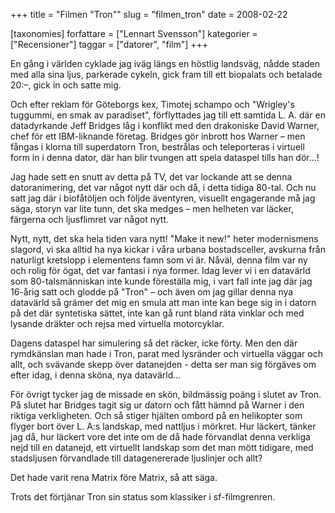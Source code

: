 +++
title = "Filmen \"Tron\""
slug = "filmen_tron"
date = 2008-02-22

[taxonomies]
forfattare = ["Lennart Svensson"]
kategorier = ["Recensioner"]
taggar = ["datorer", "film"]
+++

En gång i världen cyklade jag iväg längs en höstlig landsväg, nådde staden med alla sina ljus, parkerade cykeln, gick fram till ett biopalats och betalade 20:–, gick in och satte mig.

Och efter reklam för Göteborgs kex, Timotej schampo och "Wrigley's tuggummi, en smak av paradiset", förflyttades jag till ett samtida L. A. där en datadyrkande Jeff Bridges låg i konflikt med den drakoniske David Warner, chef för ett IBM-liknande företag. Bridges gör inbrott hos Warner – men fångas i klorna till superdatorn Tron, bestrålas och teleporteras i virtuell form in i denna dator, där han blir tvungen att spela dataspel tills han dör...!

Jag hade sett en snutt av detta på TV, det var lockande att se denna datoranimering, det var något nytt där och då, i detta tidiga 80-tal. Och nu satt jag där i biofåtöljen och följde äventyren, visuellt engagerande må jag säga, storyn var lite tunn, det ska medges – men helheten var läcker, färgerna och ljusflimret var något nytt.

Nytt, nytt, det ska hela tiden vara nytt! "Make it new!" heter modernismens slagord, vi ska alltid ha nya kickar i våra urbana bostadsceller, avskurna från naturligt kretslopp i elementens famn som vi är. Nåväl, denna film var ny och rolig för ögat, det var fantasi i nya former. Idag lever vi i en datavärld som 80-talsmänniskan inte kunde föreställa mig, i vart fall inte jag där jag 16-årig satt och glodde på "Tron" – och även om jag gillar denna nya datavärld så grämer det mig en smula att man inte kan bege sig in i datorn på det där syntetiska sättet, inte kan gå runt bland räta vinklar och med lysande dräkter och rejsa med virtuella motorcyklar.

Dagens dataspel har simulering så det räcker, icke förty. Men den där rymdkänslan man hade i Tron, parat med lysränder och virtuella väggar och allt, och svävande skepp över datanejden - detta ser man sig förgäves om efter idag, i denna sköna, nya datavärld...

För övrigt tycker jag de missade en skön, bildmässig poäng i slutet av Tron. På slutet har Bridges tagit sig ur datorn och fått hämnd på Warner i den riktiga verkligheten. Och så stiger hjälten ombord på en helikopter som flyger bort över L. A:s landskap, med nattljus i mörkret. Hur läckert, tänker jag då, hur läckert vore det inte om de då hade förvandlat denna verkliga nejd till en datanejd, ett virtuellt landskap som det man mött tidigare, med stadsljusen förvandlade till datagenererade ljuslinjer och allt?

Det hade varit rena Matrix före Matrix, så att säga.

Trots det förtjänar Tron sin status som klassiker i sf-filmgrenren.

